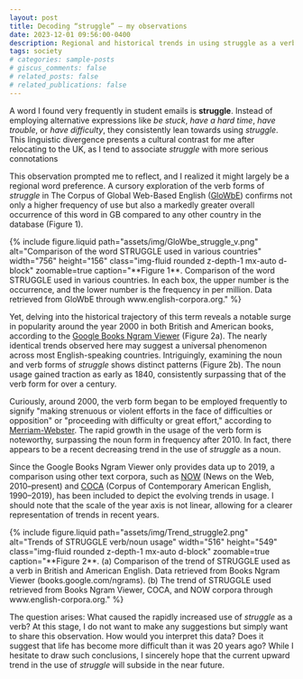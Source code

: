 ```yaml
---
layout: post
title: Decoding “struggle” — my observations
date: 2023-12-01 09:56:00-0400
description: Regional and historical trends in using struggle as a verb
tags: society
# categories: sample-posts
# giscus_comments: false
# related_posts: false
# related_publications: false
---
```


A word I found very frequently in student emails is **struggle**. Instead of employing alternative expressions like _be stuck_, _have a hard time_, _have trouble_, or _have difficulty_, they consistently lean towards using _struggle_. This linguistic divergence presents a cultural contrast for me after relocating to the UK, as I tend to associate _struggle_ with more serious connotations

This observation prompted me to reflect, and I realized it might largely be a regional word preference. A cursory exploration of the verb forms of _struggle_ in The Corpus of Global Web-Based English ([GloWbE](https://www.english-corpora.org/glowbe/)) confirms not only a higher frequency of use but also a markedly greater overall occurrence of this word in GB compared to any other country in the database (Figure 1).

<div class="row my-4">
  <div class="col-sm mt-3 mt-md-0 text-center">
    {% include figure.liquid
      path="assets/img/GloWbe_struggle_v.png" 
      alt="Comparison of the word STRUGGLE used in various countries"
      width="756"
      height="156"
      class="img-fluid rounded z-depth-1 mx-auto d-block"
      zoomable=true
      caption="**Figure 1**. Comparison of the word STRUGGLE used in various countries. In each box, the upper number is the occurrence, and the lower number is the frequency in per million. Data retrieved from GloWbE through www.english-corpora.org."
    %}
  </div>
</div>

Yet, delving into the historical trajectory of this term reveals a notable surge in popularity around the year 2000 in both British and American books, according to the [Google Books Ngram Viewer](https://books.google.com/ngrams/) (Figure 2a). The nearly identical trends observed here may suggest a universal phenomenon across most English-speaking countries. Intriguingly, examining the noun and verb forms of _struggle_ shows distinct patterns (Figure 2b). The noun usage gained traction as early as 1840, consistently surpassing that of the verb form for over a century.

Curiously, around 2000, the verb form began to be employed frequently to signify "making strenuous or violent efforts in the face of difficulties or opposition" or "proceeding with difficulty or great effort," according to [Merriam-Webster](https://www.merriam-webster.com/dictionary/struggle). The rapid growth in the usage of the verb form is noteworthy, surpassing the noun form in frequency after 2010. In fact, there appears to be a recent decreasing trend in the use of _struggle_ as a noun.

Since the Google Books Ngram Viewer only provides data up to 2019, a comparison using other text corpora, such as [NOW](https://www.english-corpora.org/now/) (News on the Web, 2010–present) and [COCA](https://www.english-corpora.org/coca/) (Corpus of Contemporary American English, 1990–2019), has been included to depict the evolving trends in usage. I should note that the scale of the year axis is not linear, allowing for a clearer representation of trends in recent years.

<div class="row my-4">
  <div class="col-sm mt-3 mt-md-0 text-center">
    {% include figure.liquid
      path="assets/img/Trend_struggle2.png" 
      alt="Trends of STRUGGLE verb/noun usage"
      width="516"
      height="549"
      class="img-fluid rounded z-depth-1 mx-auto d-block"
      zoomable=true
      caption="**Figure 2**. (a) Comparison of the trend of STRUGGLE used as a verb in British and American English. Data retrieved from Books Ngram Viewer (books.google.com/ngrams). (b) The trend of STRUGGLE used retrieved from Books Ngram Viewer, COCA, and NOW corpora through www.english-corpora.org."
    %}
  </div>
</div>

The question arises: What caused the rapidly increased use of _struggle_ as a verb? At this stage, I do not want to make any suggestions but simply want to share this observation. How would you interpret this data? Does it suggest that life has become more difficult than it was 20 years ago? While I hesitate to draw such conclusions, I sincerely hope that the current upward trend in the use of _struggle_ will subside in the near future.
